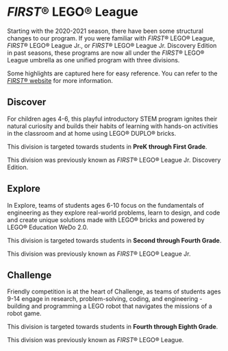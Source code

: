 # *FIRST*&reg; LEGO&reg; League

Starting with the 2020-2021 season, there have been some structural changes to our program. If you were familiar with *FIRST*&reg; LEGO&reg; League, *FIRST*&reg; LEGO&reg; League Jr., or *FIRST*&reg; LEGO&reg; League Jr. Discovery Edition in past seasons, these programs are now all under the *FIRST*&reg; LEGO&reg; League umbrella as one unified program with three divisions.

Some highlights are captured here for easy reference. You can refer to the [*FIRST*&reg; website](https://www.firstinspires.org/robotics/fll) for more information.

## Discover

For children ages 4-6, this playful introductory STEM program ignites their natural curiosity and builds their habits of learning with hands-on activities in the classroom and at home using LEGO® DUPLO® bricks.

This division is targeted towards students in **PreK through First Grade**.

This division was previously known as *FIRST*&reg; LEGO&reg; League Jr. Discovery Edition.

## Explore

In Explore, teams of students ages 6-10 focus on the fundamentals of engineering as they explore real-world problems, learn to design, and code and create unique solutions made with LEGO&reg; bricks and powered by LEGO&reg; Education WeDo 2.0.

This division is targeted towards students in **Second through Fourth Grade**.

This division was previously known as *FIRST*&reg; LEGO&reg; League Jr.

## Challenge

Friendly competition is at the heart of Challenge, as teams of students ages 9-14 engage in research, problem-solving, coding, and engineering - building and programming a LEGO robot that navigates the missions of a robot game.

This division is targeted towards students in **Fourth through Eighth Grade**.

This division was previously known as *FIRST*&reg; LEGO&reg; League.